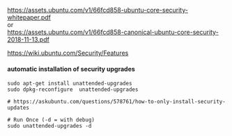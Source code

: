 https://assets.ubuntu.com/v1/66fcd858-ubuntu-core-security-whitepaper.pdf
<br>
or
<br>
https://assets.ubuntu.com/v1/66fcd858-canonical-ubuntu-core-security-2018-11-13.pdf
<br>

https://wiki.ubuntu.com/Security/Features


#### automatic installation of security upgrades
```
sudo apt-get install unattended-upgrades
sudo dpkg-reconfigure  unattended-upgrades

# https://askubuntu.com/questions/578761/how-to-only-install-security-updates

# Run Once (-d = with debug)
sudo unattended-upgrades -d
```
